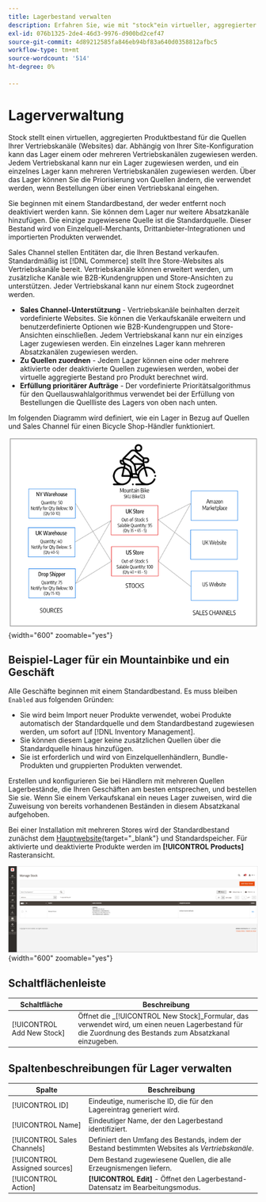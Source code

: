 ```yaml
---
title: Lagerbestand verwalten
description: Erfahren Sie, wie mit "stock"ein virtueller, aggregierter Produktbestand für die Quellen Ihrer Verkaufskanäle dargestellt wird.
exl-id: 076b1325-2de4-46d3-9976-d900bd2cef47
source-git-commit: 4d89212585fa846eb94bf83a640d0358812afbc5
workflow-type: tm+mt
source-wordcount: '514'
ht-degree: 0%

---
```


# Lagerverwaltung

Stock stellt einen virtuellen, aggregierten Produktbestand für die Quellen Ihrer Vertriebskanäle (Websites) dar. Abhängig von Ihrer Site-Konfiguration kann das Lager einem oder mehreren Vertriebskanälen zugewiesen werden. Jedem Vertriebskanal kann nur ein Lager zugewiesen werden, und ein einzelnes Lager kann mehreren Vertriebskanälen zugewiesen werden. Über das Lager können Sie die Priorisierung von Quellen ändern, die verwendet werden, wenn Bestellungen über einen Vertriebskanal eingehen.

Sie beginnen mit einem Standardbestand, der weder entfernt noch deaktiviert werden kann. Sie können dem Lager nur weitere Absatzkanäle hinzufügen. Die einzige zugewiesene Quelle ist die Standardquelle. Dieser Bestand wird von Einzelquell-Merchants, Drittanbieter-Integrationen und importierten Produkten verwendet.

Sales Channel stellen Entitäten dar, die Ihren Bestand verkaufen. Standardmäßig ist [!DNL Commerce] stellt Ihre Store-Websites als Vertriebskanäle bereit. Vertriebskanäle können erweitert werden, um zusätzliche Kanäle wie B2B-Kundengruppen und Store-Ansichten zu unterstützen. Jeder Vertriebskanal kann nur einem Stock zugeordnet werden.

- **Sales Channel-Unterstützung** - Vertriebskanäle beinhalten derzeit vordefinierte Websites. Sie können die Verkaufskanäle erweitern und benutzerdefinierte Optionen wie B2B-Kundengruppen und Store-Ansichten einschließen. Jedem Vertriebskanal kann nur ein einziges Lager zugewiesen werden. Ein einzelnes Lager kann mehreren Absatzkanälen zugewiesen werden.
- **Zu Quellen zuordnen** - Jedem Lager können eine oder mehrere aktivierte oder deaktivierte Quellen zugewiesen werden, wobei der virtuelle aggregierte Bestand pro Produkt berechnet wird.
- **Erfüllung prioritärer Aufträge** - Der vordefinierte Prioritätsalgorithmus für den Quellauswahlalgorithmus verwendet bei der Erfüllung von Bestellungen die Quellliste des Lagers von oben nach unten.

Im folgenden Diagramm wird definiert, wie ein Lager in Bezug auf Quellen und Sales Channel für einen Bicycle Shop-Händler funktioniert.

![Diagramm zum Beispiel Lager für einen Store](assets/diagram-stock.png){width="600" zoomable="yes"}

## Beispiel-Lager für ein Mountainbike und ein Geschäft

Alle Geschäfte beginnen mit einem Standardbestand. Es muss bleiben `Enabled` aus folgenden Gründen:

- Sie wird beim Import neuer Produkte verwendet, wobei Produkte automatisch der Standardquelle und dem Standardbestand zugewiesen werden, um sofort auf [!DNL Inventory Management].
- Sie können diesem Lager keine zusätzlichen Quellen über die Standardquelle hinaus hinzufügen.
- Sie ist erforderlich und wird von Einzelquellenhändlern, Bundle-Produkten und gruppierten Produkten verwendet.

Erstellen und konfigurieren Sie bei Händlern mit mehreren Quellen Lagerbestände, die Ihren Geschäften am besten entsprechen, und bestellen Sie sie. Wenn Sie einem Verkaufskanal ein neues Lager zuweisen, wird die Zuweisung von bereits vorhandenen Beständen in diesem Absatzkanal aufgehoben.

Bei einer Installation mit mehreren Stores wird der Standardbestand zunächst dem [Hauptwebsite](../stores-purchase/stores.md#add-websites){target="_blank"} und Standardspeicher. Für aktivierte und deaktivierte Produkte werden im **[!UICONTROL Products]** Rasteransicht.

![Verwalten von Lagern](assets/inventory-stock.png){width="600" zoomable="yes"}

## Schaltflächenleiste

| Schaltfläche | Beschreibung |
|--|--|
| [!UICONTROL Add New Stock] | Öffnet die _[!UICONTROL New Stock]_Formular, das verwendet wird, um einen neuen Lagerbestand für die Zuordnung des Bestands zum Absatzkanal einzugeben. |

## Spaltenbeschreibungen für Lager verwalten

| Spalte | Beschreibung |
|--|--|
| [!UICONTROL ID] | Eindeutige, numerische ID, die für den Lagereintrag generiert wird. |
| [!UICONTROL Name] | Eindeutiger Name, der den Lagerbestand identifiziert. |
| [!UICONTROL Sales Channels] | Definiert den Umfang des Bestands, indem der Bestand bestimmten Websites als _Vertriebskanäle_. |
| [!UICONTROL Assigned sources] | Dem Bestand zugewiesene Quellen, die alle Erzeugnismengen liefern. |
| [!UICONTROL Action] | **[!UICONTROL Edit]** - Öffnet den Lagerbestand-Datensatz im Bearbeitungsmodus. |
